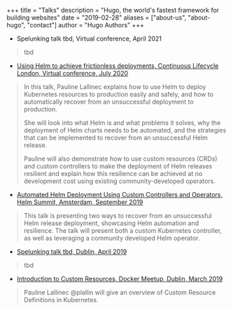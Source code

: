+++
title = "Talks"
description = "Hugo, the world's fastest framework for building websites"
date = "2019-02-28"
aliases = ["about-us", "about-hugo", "contact"]
author = "Hugo Authors"
+++

* Spelunking talk tbd, Virtual conference, April 2021

> tbd

* [Using Helm to achieve frictionless deployments, Continuous Lifecycle London, Virtual conference, July 2020](/post/conlifecylelon-2020/)

> In this talk, Pauline Lallinec explains how to use Helm to deploy Kubernetes resources to production easily and safely, and how to automatically recover from an unsuccessful deployment to production.
>
> She will look into what Helm is and what problems it solves, why the deployment of Helm charts needs to be automated, and the strategies that can be implemented to recover from an unsuccessful Helm release.
>
> Pauline will also demonstrate how to use custom resources (CRDs) and custom controllers to make the deployment of Helm releases resilient and explain how this resilience can be achieved at no development cost using existing community-developed operators.

* [Automated Helm Deployment Using Custom Controllers and Operators, Helm Summit, Amsterdam, September 2019](/post/helm-summit-2019/)

> This talk is presenting two ways to recover from an unsuccessful Helm release deployment, showcasing Helm automation and resilience. The talk will present both a custom Kubernetes controller, as well as leveraging a community developed Helm operator.

* [Spelunking talk tbd, Dublin, April 2019](/post/spelunking-2019/)

> tbd

* [Introduction to Custom Resources, Docker Meetup, Dublin, March 2019](/post/docker-dublin-2019/)

> Pauline Lallinec @plallin will give an overview of Custom Resource Definitions in Kubernetes.
